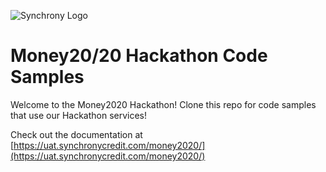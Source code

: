 ![Synchrony  Logo](https://github.com/SYFHackathons/money2020/blob/master/SyfMoneyLogo2020.png)

# Money20/20 Hackathon Code Samples

Welcome to the Money2020 Hackathon!  Clone this repo for code samples that use our Hackathon services!

Check out the documentation at [https://uat.synchronycredit.com/money2020/](https://uat.synchronycredit.com/money2020/)
